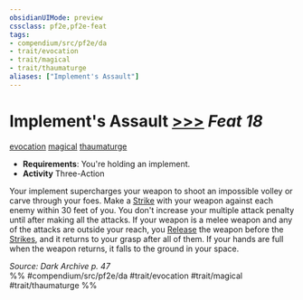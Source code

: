 ```yaml
---
obsidianUIMode: preview
cssclass: pf2e,pf2e-feat
tags:
- compendium/src/pf2e/da
- trait/evocation
- trait/magical
- trait/thaumaturge
aliases: ["Implement's Assault"]
---
```

# Implement's Assault  [>>>](chapter-9-playing-the-game.md#Actions "Three-Action") *Feat 18*  
[evocation](evocation.md "Evocation School Trait")  [magical](magical.md "Magical Item Trait")  [thaumaturge](Reference/Rules/Traits/thaumaturge-da.md "Thaumaturge Class Trait")  

- **Requirements**: You're holding an implement.
- **Activity** Three-Action

Your implement supercharges your weapon to shoot an impossible volley or carve through your foes. Make a [Strike](strike.md) with your weapon against each enemy within 30 feet of you. You don't increase your multiple attack penalty until after making all the attacks. If your weapon is a melee weapon and any of the attacks are outside your reach, you [Release](release.md) the weapon before the [Strikes](strike.md), and it returns to your grasp after all of them. If your hands are full when the weapon returns, it falls to the ground in your space.

*Source: Dark Archive p. 47*  
%% #compendium/src/pf2e/da #trait/evocation #trait/magical #trait/thaumaturge %%